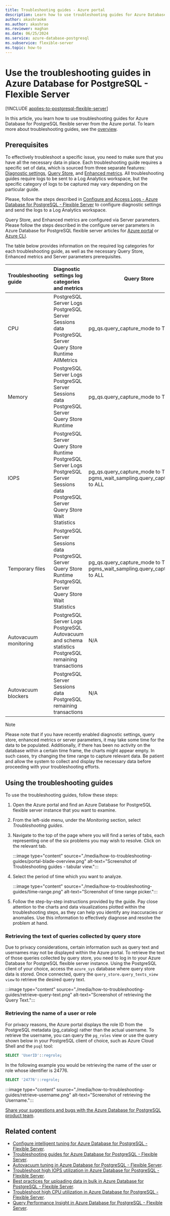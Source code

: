 ```yaml
---
title: Troubleshooting guides - Azure portal
description: Learn how to use troubleshooting guides for Azure Database for PostgreSQL - Flexible Server from the Azure portal.
author: akashraokm
ms.author: akashrao
ms.reviewer: maghan
ms.date: 06/25/2024
ms.service: azure-database-postgresql
ms.subservice: flexible-server
ms.topic: how-to
---
```


# Use the troubleshooting guides in Azure Database for PostgreSQL - Flexible Server

[!INCLUDE [applies-to-postgresql-flexible-server](~/reusable-content/ce-skilling/azure/includes/postgresql/includes/applies-to-postgresql-flexible-server.md)]

In this article, you learn how to use troubleshooting guides for Azure Database for PostgreSQL flexible server from the Azure portal. To learn more about troubleshooting guides, see the [overview](concepts-troubleshooting-guides.md).

## Prerequisites

To effectively troubleshoot a specific issue, you need to make sure that you have all the necessary data in place. 
Each troubleshooting guide requires a specific set of data, which is sourced from three separate features: [Diagnostic settings](how-to-configure-and-access-logs.md), [Query Store](concepts-query-store.md), and [Enhanced metrics](concepts-monitoring.md#enabling-enhanced-metrics).
All troubleshooting guides require logs to be sent to a Log Analytics workspace, but the specific category of logs to be captured may vary depending on the particular guide. 

Please, follow the steps described in [Configure and Access Logs - Azure Database for PostgreSQL - Flexible Server](how-to-configure-and-access-logs.md) to configure diagnostic settings and send the logs to a Log Analytics workspace.

Query Store, and Enhanced metrics are configured via Server parameters. Please follow the steps described in the configure server parameters in Azure Database for PostgreSQL flexible server articles for [Azure portal](how-to-configure-server-parameters.md) or [Azure CLI](how-to-configure-server-parameters.md).

The table below provides information on the required log categories for each troubleshooting guide, as well as the necessary Query Store, Enhanced metrics and Server parameters prerequisites.

| Troubleshooting guide | Diagnostic settings log categories and metrics                                                                                                         | Query Store                                                                             | Enhanced metrics                    | Server parameters           |
|:----------------------|:-------------------------------------------------------------------------------------------------------------------------------------------------------|-----------------------------------------------------------------------------------------|-------------------------------------|-----------------------------|
| CPU                   | PostgreSQL Server Logs<br/>PostgreSQL Server Sessions data<br/>PostgreSQL Server Query Store Runtime<br/>AllMetrics                                    | pg_qs.query_capture_mode to TOP or ALL                                                  | metrics.collector_database_activity | N/A                         |
| Memory                | PostgreSQL Server Logs<br/>PostgreSQL Server Sessions data<br/>PostgreSQL Server Query Store Runtime                                                   | pg_qs.query_capture_mode to TOP or ALL                                                  | metrics.collector_database_activity | N/A                         |
| IOPS                  | PostgreSQL Server Query Store Runtime<br/>PostgreSQL Server Logs<br/>PostgreSQL Server Sessions data<br/>PostgreSQL Server Query Store Wait Statistics | pg_qs.query_capture_mode to TOP or ALL<br/>pgms_wait_sampling.query_capture_mode to ALL | metrics.collector_database_activity | track_io_timing to ON       |
| Temporary files       | PostgreSQL Server Sessions data<br/>PostgreSQL Server Query Store Runtime<br/>PostgreSQL Server Query Store Wait Statistics                            | pg_qs.query_capture_mode to TOP or ALL<br/>pgms_wait_sampling.query_capture_mode to ALL | metrics.collector_database_activity | N/A                         |
| Autovacuum monitoring | PostgreSQL Server Logs<br/>PostgreSQL Autovacuum and schema statistics<br/>PostgreSQL remaining transactions                                           | N/A                                                                                     | N/A                                 | log_autovacuum_min_duration |
| Autovacuum blockers   | PostgreSQL Server Sessions data<br/>PostgreSQL remaining transactions                                                                                  | N/A                                                                                     | N/A                                 | N/A                         |


> [!NOTE]
> Please note that if you have recently enabled diagnostic settings, query store, enhanced metrics or server parameters, it may take some time for the data to be populated. Additionally, if there has been no activity on the database within a certain time frame, the charts might appear empty. In such cases, try changing the time range to capture relevant data. Be patient and allow the system to collect and display the necessary data before proceeding with your troubleshooting efforts.

## Using the troubleshooting guides

To use the troubleshooting guides, follow these steps:

1. Open the Azure portal and find an Azure Database for PostgreSQL flexible server instance that you want to examine.

2. From the left-side menu, under the *Monitoring* section, select *Troubleshooting guides*.

3. Navigate to the top of the page where you will find a series of tabs, each representing one of the six problems you may wish to resolve. Click on the relevant tab.

   :::image type="content" source="./media/how-to-troubleshooting-guides/portal-blade-overview.png" alt-text="Screenshot of Troubleshooting guides - tabular view.":::

4. Select the period of time which you want to analyze.

    :::image type="content" source="./media/how-to-troubleshooting-guides/time-range.png" alt-text="Screenshot of time range picker.":::

5. Follow the step-by-step instructions provided by the guide. Pay close attention to the charts and data visualizations plotted within the troubleshooting steps, as they can help you identify any inaccuracies or anomalies. Use this information to effectively diagnose and resolve the problem at hand.

### Retrieving the text of queries collected by query store

Due to privacy considerations, certain information such as query text and usernames may not be displayed within the Azure portal. 
To retrieve the text of those queries collected by query store, you need to log in to your Azure Database for PostgreSQL flexible server instance. 
Using the PostgreSQL client of your choice, access the `azure_sys` database where query store data is stored. 
Once connected, query the `query_store.query_texts_view view` to retrieve the desired query text.

:::image type="content" source="./media/how-to-troubleshooting-guides/retrieve-query-text.png" alt-text="Screenshot of retrieving the Query Text.":::

### Retrieving the name of a user or role

For privacy reasons, the Azure portal displays the role ID from the PostgreSQL metadata (pg_catalog) rather than the actual username. 
To retrieve the username, you can query the `pg_roles` view or use the query shown below in your PostgreSQL client of choice, such as Azure Cloud Shell and the `psql` tool:

```sql
SELECT 'UserID'::regrole;
```

In the following example you would be retrieving the name of the user or role whose identifier is 24776.

```sql
SELECT '24776'::regrole;
```

:::image type="content" source="./media/how-to-troubleshooting-guides/retrieve-username.png" alt-text="Screenshot of retrieving the Username.":::

[Share your suggestions and bugs with the Azure Database for PostgreSQL product team](https://aka.ms/pgfeedback).

## Related content

- [Configure intelligent tuning for Azure Database for PostgreSQL - Flexible Server](how-to-enable-intelligent-performance-portal.md).
- [Troubleshooting guides for Azure Database for PostgreSQL - Flexible Server](concepts-troubleshooting-guides.md).
- [Autovacuum tuning in Azure Database for PostgreSQL - Flexible Server](how-to-autovacuum-tuning.md).
- [Troubleshoot high IOPS utilization in Azure Database for PostgreSQL - Flexible Server](how-to-high-io-utilization.md).
- [Best practices for uploading data in bulk in Azure Database for PostgreSQL - Flexible Server](how-to-bulk-load-data.md).
- [Troubleshoot high CPU utilization in Azure Database for PostgreSQL - Flexible Server](how-to-high-cpu-utilization.md).
- [Query Performance Insight in Azure Database for PostgreSQL - Flexible Server](concepts-query-performance-insight.md).
